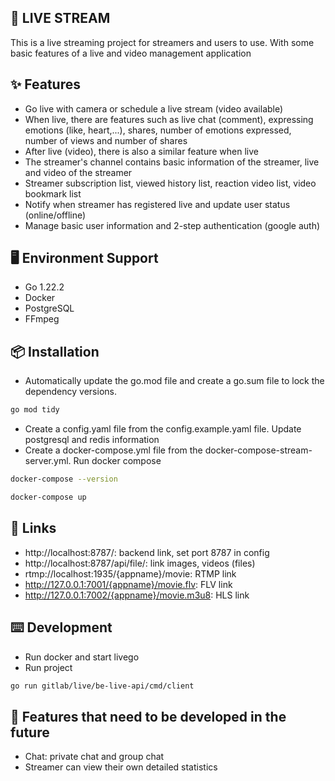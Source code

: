 ## 🎉 LIVE STREAM
This is a live streaming project for streamers and users to use. With some basic features of a live and video management application

## ✨ Features
- Go live with camera or schedule a live stream (video available)
- When live, there are features such as live chat (comment), expressing emotions (like, heart,...), shares, number of emotions expressed, number of views and number of shares
- After live (video), there is also a similar feature when live
- The streamer's channel contains basic information of the streamer, live and video of the streamer
- Streamer subscription list, viewed history list, reaction video list, video bookmark list
- Notify when streamer has registered live and update user status (online/offline)
- Manage basic user information and 2-step authentication (google auth)

## 🖥 Environment Support
- Go 1.22.2
- Docker
- PostgreSQL
- FFmpeg

## 📦 Installation
- Automatically update the go.mod file and create a go.sum file to lock the dependency versions.
```bash
go mod tidy
```
- Create a config.yaml file from the config.example.yaml file. Update postgresql and redis information
-  Create a docker-compose.yml file from the docker-compose-stream-server.yml. Run docker compose
```bash
docker-compose --version

docker-compose up
```

## 🔗 Links
- http://localhost:8787/: backend link, set port 8787 in config
- http://localhost:8787/api/file/: link images, videos (files)
- rtmp://localhost:1935/{appname}/movie: RTMP link
- http://127.0.0.1:7001/{appname}/movie.flv: FLV link
- http://127.0.0.1:7002/{appname}/movie.m3u8: HLS link

## ⌨️ Development
- Run docker and start livego
- Run project
```bash
go run gitlab/live/be-live-api/cmd/client
```

## 🔨 Features that need to be developed in the future
- Chat: private chat and group chat
- Streamer can view their own detailed statistics